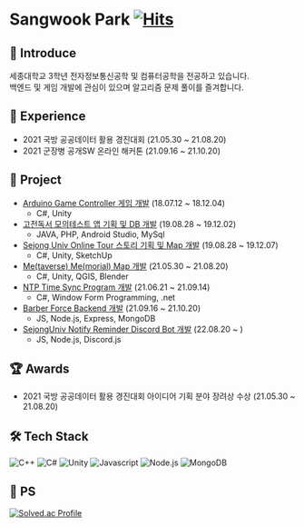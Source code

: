 # Sangwook Park [![Hits](https://hits.seeyoufarm.com/api/count/incr/badge.svg?url=https%3A%2F%2Fgithub.com%2Fsw0501&count_bg=%2379C83D&title_bg=%23555555&icon=&icon_color=%23E7E7E7&title=hits&edge_flat=false)](https://hits.seeyoufarm.com)
## 👋 Introduce
세종대학교 3학년 전자정보통신공학 및 컴퓨터공학을 전공하고 있습니다. <br>
백엔드 및 게임 개발에 관심이 있으며 알고리즘 문제 풀이를 즐겨합니다. 

## 🔭 Experience
* 2021 국방 공공데이터 활용 경진대회 (21.05.30 ~ 21.08.20)
* 2021 군장병 공개SW 온라인 해커톤 (21.09.16 ~ 21.10.20)

## :book: Project
* [Arduino Game Controller 게임 개발][1] (18.07.12 ~ 18.12.04)
  * C#, Unity
* [고전독서 모의테스트 앱 기획 및 DB 개발][2] (19.08.28 ~ 19.12.02)
  * JAVA, PHP, Android Studio, MySql
* [Sejong Univ Online Tour 스토리 기획 및 Map 개발][3] (19.08.28 ~ 19.12.07)
  * C#, Unity, SketchUp
* [Me(taverse) Me(morial) Map 개발][4] (21.05.30 ~ 21.08.20)
  * C#, Unity, QGIS, Blender
* [NTP Time Sync Program 개발][5] (21.06.21 ~ 21.09.14) 
  * C#, Window Form Programming, .net
* [Barber Force Backend 개발][6] (21.09.16 ~ 21.10.20) 
  * JS, Node.js, Express, MongoDB
* [SejongUniv Notify Reminder Discord Bot 개발][7] (22.08.20 ~ )
  * JS, Node.js, Discord.js
  
[1]:https://github.com/2018-Interface-Programming-Exhibition/6team-Arduino_Game_Controller "Arduino Game Controller"

[2]:https://github.com/sw0501/2019_Classical_Reading "고전독서 모의테스트"

[3]:https://github.com/sejong-interface/2019_SangWook_Loves_BBurgerKing "Sejong Univ Online Tour"

[4]:https://github.com/sw0501 "만드는중"

[5]:https://github.com/sw0501/NTP "NTP Time_Sync_Program"

[6]:https://github.com/osamhack2021/WEB_BarberForce_Duty-Free "BarberForce"

[7]:https://github.com/SejongUniv-Notice-Reminder-Discord-Bot/Notice-Reminder-Discord-Bot


## 🏆 Awards
+ 2021 국방 공공데이터 활용 경진대회 아이디어 기획 분야 장려상 수상 (21.05.30 ~ 21.08.20)

## 🛠 Tech Stack
![C++](https://img.shields.io/badge/C%2B%2B-00599C.svg?&style=for-the-badge&logo=C%2B%2B&logoColor=white)
![C#](https://img.shields.io/badge/C%23-239218.svg?&style=for-the-badge&logo=C%20Sharp&logoColor=white)
![Unity](https://img.shields.io/badge/Unity-FFFFFF.svg?&style=for-the-badge&logo=Unity&logoColor=black)
![Javascript](https://img.shields.io/badge/JavaScript-F7DF1E.svg?&style=for-the-badge&logo=JavaScript&logoColor=white)
![Node.js](https://img.shields.io/badge/Node.js-339933.svg?&style=for-the-badge&logo=Node.js&logoColor=white)
![MongoDB](https://img.shields.io/badge/MongoDB-47A248.svg?&style=for-the-badge&logo=MongoDB&logoColor=white)

## 💯 PS
[![Solved.ac Profile](http://mazassumnida.wtf/api/v2/generate_badge?boj=dkxkqkrtkddn)](https://solved.ac/dkxkqkrtddn)
